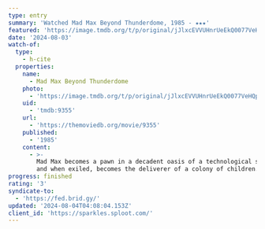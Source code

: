 ```yaml
---
type: entry
summary: 'Watched Mad Max Beyond Thunderdome, 1985 - ★★★'
featured: 'https://image.tmdb.org/t/p/original/jJlxcEVVUHnrUeEkQ0077VeHQpb.jpg'
date: '2024-08-03'
watch-of:
  type:
    - h-cite
  properties:
    name:
      - Mad Max Beyond Thunderdome
    photo:
      - 'https://image.tmdb.org/t/p/original/jJlxcEVVUHnrUeEkQ0077VeHQpb.jpg'
    uid:
      - 'tmdb:9355'
    url:
      - 'https://themoviedb.org/movie/9355'
    published:
      - '1985'
    content:
      - >-
        Mad Max becomes a pawn in a decadent oasis of a technological society,
        and when exiled, becomes the deliverer of a colony of children.
progress: finished
rating: '3'
syndicate-to:
  - 'https://fed.brid.gy/'
updated: '2024-08-04T04:08:04.153Z'
client_id: 'https://sparkles.sploot.com/'
---
```



